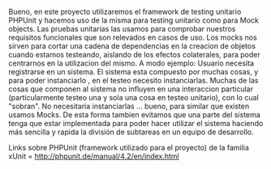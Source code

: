 Bueno, en este proyecto utilizaremos el framework de testing unitario PHPUnit y hacemos uso de la misma para testing unitario  como para Mock objects. Las pruebas unitarias las usamos para comprobar nuestros requisitos funcionales que son relevados en casos de uso. Los mocks nos sirven para cortar una cadena de dependencias en la creacion de objetos cuando estamos testeando, aislando de los efectos colaterales, para poder centrarnos en la utilizacion del mismo.
A modo ejemplo:
Usuario necesita registrarse en un sistema. El sistema esta compuesto por muchas cosas, y para poder instanciarlo , en el testeo necesito instanciarlas. Muchas de las cosas que componen al sistema no influyen en una interaccion particular (particularmente testeo una y sola una cosa en testeo unitario), con lo cual "sobran". No necesitaria instanciarlas ... bueno, para similar que existen usamos Mocks.
De esta forma tambien evitamos que una parte del sistema tenga que estar implementada para poder hacer utilizar el sistema haciendo más sencilla y rapida la división de subtareas en un equipo de desarrollo.

Links sobre PHPUnit (framework utilizado para el proyecto) de la familia xUnit = 
http://phpunit.de/manual/4.2/en/index.html
 